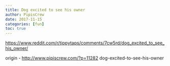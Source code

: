 ```yaml
---
title: Dog excited to see his owner
author: PipisCrew
date: 2017-11-15
categories: [fun]
toc: true
---
```


https://www.reddit.com/r/tippytaps/comments/7cw5rd/dog_excited_to_see_his_owner/

origin - http://www.pipiscrew.com/?p=11282 dog-excited-to-see-his-owner